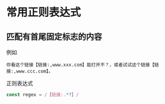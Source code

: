 # 常用正则表达式

## 匹配有首尾固定标志的内容

例如

```text
你看这个链接【链接:,www.xxx.com】能打开不？，或者试试这个链接【链接:,www.ccc.com】。
```

正则表达式

```javascript
const regex = /【链接:.*?】/
```

